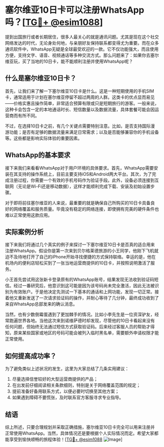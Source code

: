 # 塞尔维亚10日卡可以注册WhatsApp吗？[[TG💪+ @esim1088](https://t.me/s/esim1088)]

提到出国旅行或者长期居住，很多人最关心的就是通讯问题。尤其是现在这个社交网络发达的时代，无论身处何地，与亲朋好友保持联系都变得尤为重要。而在众多通讯软件中，WhatsApp无疑是全球最受欢迎的一款。它不仅功能强大，而且使用方便，支持文字、语音、视频通话等多种交流方式。那么问题来了：如果你去塞尔维亚玩，买了当地的10日卡，能不能顺利注册并使用WhatsApp呢？

## 什么是塞尔维亚10日卡？

首先，让我们来了解一下塞尔维亚10日卡是什么。这是一种短期使用的手机SIM卡，通常适用于计划在塞尔维亚停留不超过两周的人群。这类卡的优点显而易见——价格实惠且操作简单，非常适合预算有限或只是短期旅行的游客。一般来说，这种卡会包含一定的本地通话时长、短信数量以及数据流量，具体套餐可能会因运营商而有所不同。

不过，在选择10日卡之前，有几个关键点需要特别注意。比如，是否支持国际漫游功能；是否有足够的数据流量来满足日常需求；以及是否能够兼容你的手机设备等。这些都是影响实际体验的重要因素。

## WhatsApp的基本要求

接下来我们来看看WhatsApp对于用户环境的具体要求。首先，WhatsApp需要安装在其支持的操作系统上，目前主要支持iOS和Android两大平台。其次，为了完成注册过程，你需要一个有效的手机号码作为验证手段。此外，设备必须连接到互联网（无论是Wi-Fi还是移动数据），这样才能顺利完成下载、安装及初始设置步骤。

对于即将前往塞尔维亚的人来说，最重要的就是确保自己所购买的10日卡具备良好的网络覆盖和服务质量。毕竟没有稳定的网络连接，即使拥有完美的硬件条件也难以正常使用这款应用。

## 实际案例分析

接下来我们将通过几个真实的例子来探讨一下塞尔维亚10日卡是否真的适合用来注册WhatsApp。假设你是第一次来到贝尔格莱德旅游的小王同学，他刚下飞机就迫不及待地打开了自己的iPhone开始寻找便捷的方式保持联络。幸运的是，他在机场内的便利店轻松买到了一张当地运营商提供的10日卡，并按照说明激活了服务。

小王首先尝试用这张新卡登录原有的WhatsApp账号，结果发现无法收到验证码短信。经过一番研究后，他意识到这可能是因为该号码尚未完全激活，因此无法被识别为有效账户。于是他决定先测试一下基本的通话和上网功能，发现一切正常。接着他又重新发送了一次请求验证码的操作，并耐心等待了几分钟，最终成功收到了来自WhatsApp总部发来的确认消息。

当然，也有少数倒霉蛋遇到了更加棘手的情况。比如小李先生是一位资深驴友，经常跑遍世界各地。当他这次来到诺维萨德时却发现，尽管他的10日卡看起来没有任何问题，但始终无法通过短信方式获取验证码。后来经过客服人员的帮助才得知，原来某些国家或地区的号码可能会被列入临时黑名单，需要额外申请权限才能正常使用。

## 如何提高成功率？

为了避免类似上述状况的发生，这里为大家总结了几条实用建议：

1. 尽量选择信誉较好的大型运营商提供的产品；
2. 在出发前仔细阅读相关条款细则，特别是关于网络覆盖范围的规定；
3. 提前准备好备用联系方式，以便必要时切换至其他方案；
4. 如果遇到障碍不要慌张，及时联系官方客服寻求专业指导。

## 结语

综上所述，只要合理规划并采取正确措施，塞尔维亚10日卡完全可以用来注册并正常使用WhatsApp。当然，具体情况还是要根据个人实际情况而定。希望大家都能享受到愉快顺畅的旅程体验！[[TG💪+ @esim1088](https://t.me/s/esim1088) ![Image](https://i.postimg.cc/4NQfJmqS/Snipaste-2025-05-13-00-14-12.png)]